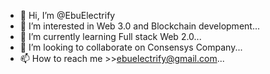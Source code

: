 - 👋 Hi, I’m @EbuElectrify
- 👀 I’m interested in Web 3.0 and Blockchain development...
- 🌱 I’m currently learning Full stack Web 2.0...
- 💞️ I’m looking to collaborate on Consensys Company...
- 📫 How to reach me >>ebuelectrify@gmail.com...

<!---
EbuElectrify/EbuElectrify is a ✨ special ✨ repository because its `README.md` (this file) appears on your GitHub profile.
You can click the Preview link to take a look at your changes.
--->
